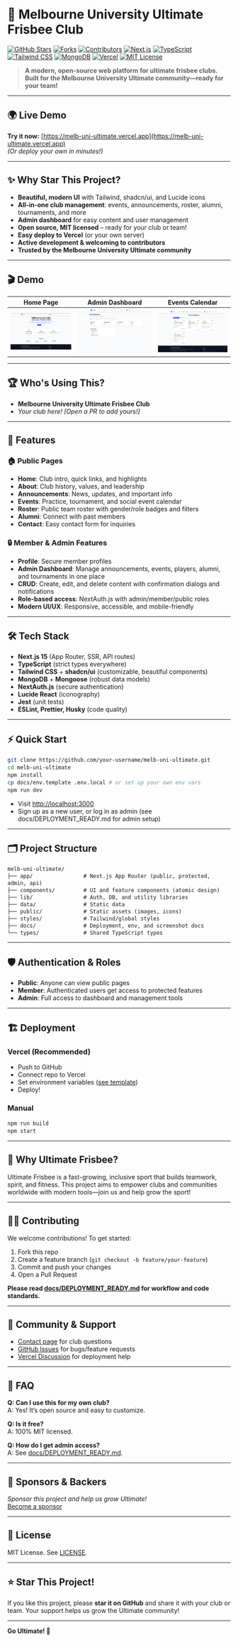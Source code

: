 # 🥏 Melbourne University Ultimate Frisbee Club

[![GitHub Stars](https://img.shields.io/github/stars/liuyuelintop/melb-uni-ultimate?style=social)](https://github.com/liuyuelintop/melb-uni-ultimate/stargazers)
[![Forks](https://img.shields.io/github/forks/liuyuelintop/melb-uni-ultimate?style=social)](https://github.com/liuyuelintop/melb-uni-ultimate/network/members)
[![Contributors](https://img.shields.io/github/contributors/liuyuelintop/melb-uni-ultimate)](https://github.com/liuyuelintop/melb-uni-ultimate/graphs/contributors)
[![Next.js](https://img.shields.io/badge/Next.js-15-blue?logo=nextdotjs)](https://nextjs.org/)
[![TypeScript](https://img.shields.io/badge/TypeScript-4.9-blue?logo=typescript)](https://www.typescriptlang.org/)
[![Tailwind CSS](https://img.shields.io/badge/Tailwind_CSS-3.3-38bdf8?logo=tailwindcss)](https://tailwindcss.com/)
[![MongoDB](https://img.shields.io/badge/MongoDB-6.0-47A248?logo=mongodb)](https://www.mongodb.com/)
[![Vercel](https://img.shields.io/badge/Deployed_on-Vercel-black?logo=vercel)](https://vercel.com/)
[![MIT License](https://img.shields.io/badge/License-MIT-green.svg)](LICENSE)

> **A modern, open-source web platform for ultimate frisbee clubs. Built for the Melbourne University Ultimate community—ready for your team!**

---

## 🌍 Live Demo

**Try it now:** [https://melb-uni-ultimate.vercel.app](https://melb-uni-ultimate.vercel.app)  
_(Or deploy your own in minutes!)_

---

## ✨ Why Star This Project?

- **Beautiful, modern UI** with Tailwind, shadcn/ui, and Lucide icons
- **All-in-one club management**: events, announcements, roster, alumni, tournaments, and more
- **Admin dashboard** for easy content and user management
- **Open source, MIT licensed** – ready for your club or team!
- **Easy deploy to Vercel** (or your own server)
- **Active development & welcoming to contributors**
- **Trusted by the Melbourne University Ultimate community**

---

## 🎬 Demo

| Home Page                          | Admin Dashboard                      | Events Calendar                        |
| ---------------------------------- | ------------------------------------ | -------------------------------------- |
| ![Home](docs/screenshots/home.png) | ![Admin](docs/screenshots/admin.png) | ![Events](docs/screenshots/events.png) |

---

## 🏆 Who's Using This?

- **Melbourne University Ultimate Frisbee Club**
- _Your club here! [Open a PR to add yours!]_

---

## 🚀 Features

### 🏠 Public Pages

- **Home**: Club intro, quick links, and highlights
- **About**: Club history, values, and leadership
- **Announcements**: News, updates, and important info
- **Events**: Practice, tournament, and social event calendar
- **Roster**: Public team roster with gender/role badges and filters
- **Alumni**: Connect with past members
- **Contact**: Easy contact form for inquiries

### 🔒 Member & Admin Features

- **Profile**: Secure member profiles
- **Admin Dashboard**: Manage announcements, events, players, alumni, and tournaments in one place
- **CRUD**: Create, edit, and delete content with confirmation dialogs and notifications
- **Role-based access**: NextAuth.js with admin/member/public roles
- **Modern UI/UX**: Responsive, accessible, and mobile-friendly

---

## 🛠️ Tech Stack

- **Next.js 15** (App Router, SSR, API routes)
- **TypeScript** (strict types everywhere)
- **Tailwind CSS** + **shadcn/ui** (customizable, beautiful components)
- **MongoDB** + **Mongoose** (robust data models)
- **NextAuth.js** (secure authentication)
- **Lucide React** (iconography)
- **Jest** (unit tests)
- **ESLint, Prettier, Husky** (code quality)

---

## ⚡ Quick Start

```bash
git clone https://github.com/your-username/melb-uni-ultimate.git
cd melb-uni-ultimate
npm install
cp docs/env.template .env.local # or set up your own env vars
npm run dev
```

- Visit [http://localhost:3000](http://localhost:3000)
- Sign up as a new user, or log in as admin (see docs/DEPLOYMENT_READY.md for admin setup)

---

## 🗂️ Project Structure

```
melb-uni-ultimate/
├── app/                # Next.js App Router (public, protected, admin, api)
├── components/         # UI and feature components (atomic design)
├── lib/                # Auth, DB, and utility libraries
├── data/               # Static data
├── public/             # Static assets (images, icons)
├── styles/             # Tailwind/global styles
├── docs/               # Deployment, env, and screenshot docs
└── types/              # Shared TypeScript types
```

---

## 🛡️ Authentication & Roles

- **Public**: Anyone can view public pages
- **Member**: Authenticated users get access to protected features
- **Admin**: Full access to dashboard and management tools

---

## 🏗️ Deployment

### Vercel (Recommended)

- Push to GitHub
- Connect repo to Vercel
- Set environment variables ([see template](docs/env.template))
- Deploy!

### Manual

```bash
npm run build
npm start
```

---

## 🤔 Why Ultimate Frisbee?

Ultimate Frisbee is a fast-growing, inclusive sport that builds teamwork, spirit, and fitness. This project aims to empower clubs and communities worldwide with modern tools—join us and help grow the sport!

---

## 🧑‍💻 Contributing

We welcome contributions! To get started:

1. Fork this repo
2. Create a feature branch (`git checkout -b feature/your-feature`)
3. Commit and push your changes
4. Open a Pull Request

**Please read [docs/DEPLOYMENT_READY.md](docs/DEPLOYMENT_READY.md) for workflow and code standards.**

---

## 💬 Community & Support

- [Contact page](http://localhost:3000/contact) for club questions
- [GitHub Issues](https://github.com/your-username/melb-uni-ultimate/issues) for bugs/feature requests
- [Vercel Discussion](https://vercel.com/support) for deployment help

---

## 🙋 FAQ

**Q: Can I use this for my own club?**  
A: Yes! It’s open source and easy to customize.

**Q: Is it free?**  
A: 100% MIT licensed.

**Q: How do I get admin access?**  
A: See [docs/DEPLOYMENT_READY.md](docs/DEPLOYMENT_READY.md).

---

## 🙏 Sponsors & Backers

_Sponsor this project and help us grow Ultimate!_  
[Become a sponsor](https://github.com/sponsors/your-username)

---

## 📄 License

MIT License. See [LICENSE](LICENSE).

---

## ⭐️ Star This Project!

If you like this project, please **star it on GitHub** and share it with your club or team. Your support helps us grow the Ultimate community!

---

**Go Ultimate! 🥏**
